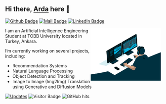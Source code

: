 ## Hi there, [Arda](https://github.com/ardaeerol) here 👋
[![Github Badge](https://img.shields.io/badge/-@ardaeerol-181717?style=flat&logo=GitHub&logoColor=white)](https://github.com/ardaeerol)
[![Mail Badge](https://img.shields.io/badge/-ardaerol.ai@gmail.com-c14438?style=flat&logo=Gmail&logoColor=white)](mailto:ardaerol.ai@gmail.com "Connect via Email")
[![LinkedIn Badge](https://img.shields.io/badge/LinkedIn-0077B5?style=flat&logo=linkedin&logoColor=white)]([https://www.linkedin.com/in/arda-erol-a0bab4247/])


<a href="https://github.com/ardaeerol/"><img alt="GIF" src="https://github.com/ardaeerol/ardaeerol/blob/main/code.gif?raw=true" align="right" height="170" /></a>

I am an Artificial Intelligence Engineering Student at TOBB University located in Turkey, Ankara.

I’m currently working on several projects, including: 
- Recommendation Systems 
- Natural Language Processing
- Object Detection and Tracking
- Image to Image (Img2Img) Translation using Generative and Diffusion Models

<a href="https://github.com/ardaeerol?tab=followers" target="_blank"><img alt="Updates" src="https://img.shields.io/badge/--000000?style=flat&logo=RSS&logoColor=white"></a>
![Visitor Badge](https://visitor-badge.laobi.icu/badge?page_id=ardaeerol.ardaeerol)
<img alt="GitHub hits" src="https://img.shields.io/github/last-commit/ardaeerol/ardaeerol?label=profile%20updated&style=flat&color=cfa81c">

